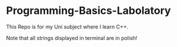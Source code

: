 # Programming-Basics-Labolatory
 This Repo is for my Uni subject where I learn C++.

 Note that all strings displayed in terminal are in polish!
